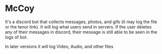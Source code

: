 # McCoy

It's a discord bot that collects messages, photos, and gifs (it may log the file or the tenor link). It will log what users send in servers.
If the user deletes any of their messages in discord, their message is still able to be seen in the logs of bot.

In later versions it will log Video, Audio, and other files
